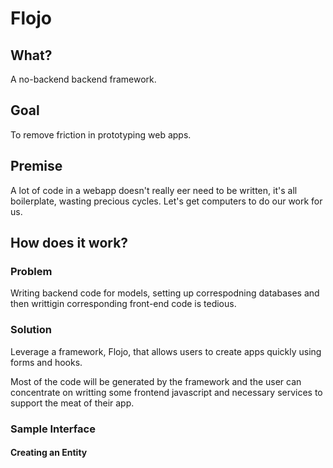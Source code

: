 # Flojo

## What?

A no-backend backend framework.  


## Goal

To remove friction in prototyping web apps.



## Premise

  A lot of code in a webapp doesn't really eer need to be written, it's all boilerplate, wasting precious cycles. Let's get computers to do our work for us.

## How does it work?


### Problem

 Writing backend code for models, setting up correspodning databases and then writtigin corresponding front-end code is tedious.
 
 
### Solution

Leverage a framework, Flojo, that allows users to create apps quickly using forms and hooks. 


Most of the code will be generated by the framework and the user can concentrate on writting some frontend javascript and necessary services to support the meat of their app. 


### Sample Interface

#### Creating an Entity

